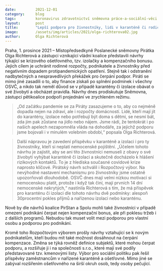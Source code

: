 ```yaml
---
date:         2021-12-01
category:     blog
tags:         koronavirus zdravotnictví sněmovna práce-a-sociální-věci
layout:       post
title:        "Lepší podpora pro živnostníky, lidi v karanténě či rodiče pečující o nemocné děti: Budoucí vládní koalice představila návrhy na pomoc v pandemii"
image:        /assets/img/articles/2021/olga-richterova02.jpg
author:       Olga Richterová
---
```



Praha, 1. prosince 2021 – Místopředsedkyně Poslanecké sněmovny Pirátka Olga Richterová a zástupci vznikající vládní koalice představili návrhy týkající se krizového ošetřovného, tzv. izolačky a kompenzačního bonusu. Jejich cílem je uchránit rodinné rozpočty, podnikatele a živnostníky před negativním dopadem protipandemických opatření. Stejně tak i odstranění nadbytečných a nespravedlivých překážek pro čerpání podpor. Piráti se mimo jiné zasadili o to, aby finance získali po splnění podmínek i všechny OSVČ, a nikdo tak neměl důvod se v případě karantény či izolace obávat o své živobytí a obcházet pravidla. Návrhy dnes prodiskutuje Sněmovna, zástupci pětikoalice podpoří projednání ve zrychleném režimu.

> „Od začátku pandemie se za Piráty zasazujeme o to, aby co nejméně dopadla nejen na zdraví, ale i rozpočty domácností. Lidé, kteří mají jít do karantény, izolace nebo potřebují být doma s dětmi, se nesmí bát, zda jim pak zůstane na jídlo nebo nájem. Jsme rádi, že tentokrát i po našich apelech nezapomněla vláda na dohodáře, za jejichž podporu jsme bojovali i v minulém volebním období,“ popsala Olga Richterová. 

> Další nápravou je zavedení příspěvku v karanténě a izolaci i pro ty živnostníky, kteří si neplatí nemocenské pojištění. „Účelem tohoto návrhu je zajistit, aby se ani tito živnostníci nemuseli z obavy o své živobytí vyhýbat karanténě či izolaci a skutečně docházelo k hlášení rizikových kontaktů. To je z hlediska současné covidové krize naprosto klíčové. Pirátský návrh schválil i Rozpočtový výbor. Na nevýhodné nastavení mechanismu pro živnostníky jsme ostatně upozorňovali dlouhodobě. OSVČ dnes mají velmi nízkou motivaci si nemocenskou platit, protože i když tak činí, mají prvních 14 dní nemocenské nekrytých,“ nastínila Richterová s tím, že má příspěvek pro karanténu či izolaci dle tohoto návrhu dvě podmínky: alespoň 30procentní pokles příjmů a nařízenou izolaci nebo karanténu. 

Nově by dle návrhů koalice PirStan a Spolu mohli také živnostníci v případě omezení podnikání čerpat nejen kompenzační bonus, ale při poklesu tržeb i z dalších programů. Nebudou tak muset volit mezi podporou pro vlastní osobu a podporou pro podnikání. 

Kromě toho Rozpočtovým výborem prošly návrhy vztahující se k novým podnikatelům, kteří budou mít také možnost dosáhnout na čerpání kompenzace. Změna se týká rovněž definice subjektů, které mohou čerpat podporu, a rozšiřuje ji i na společnosti s.r.o., které mají své podíly představované tzv. kmenovými listy. Výbor pro sociální politiku pak řešil příspěvky zaměstnancům v nařízené karanténě a ošetřovné. Mimo jiné se zabýval rozšířením ošetřovného na širší okruh osob, tedy osoby pečující.
